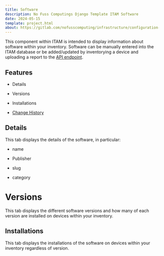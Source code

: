 ```yaml
---
title: Software
description: No Fuss Computings Django Template ITAM Software
date: 2024-05-15
template: project.html
about: https://gitlab.com/nofusscomputing/infrastructure/configuration-management/django_app
---
```


This component within ITAM is intended to display information about software within your inventory. Software can be manually entered into the ITAM database or be added/updated by inventorying a device and uploading a report to the [API endpoint](../api.md#inventory-reports).


## Features

- Details

- Versions

- Installations

- [Change History](../index.md#history)


## Details

This tab displays the details of the software, in particular:

- name

- Publisher

- slug

- category


# Versions

This tab displays the different software versions and how many of each version are installed on devices within your inventory.


## Installations

This tab displays the installations of the software on devices within your inventory regardless of version.
